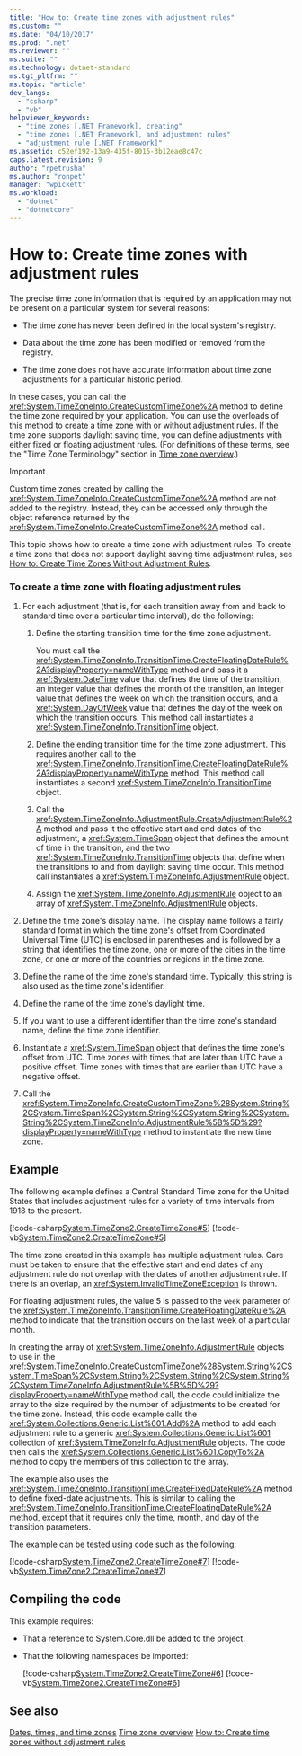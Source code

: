 ```yaml
---
title: "How to: Create time zones with adjustment rules"
ms.custom: ""
ms.date: "04/10/2017"
ms.prod: ".net"
ms.reviewer: ""
ms.suite: ""
ms.technology: dotnet-standard
ms.tgt_pltfrm: ""
ms.topic: "article"
dev_langs: 
  - "csharp"
  - "vb"
helpviewer_keywords: 
  - "time zones [.NET Framework], creating"
  - "time zones [.NET Framework], and adjustment rules"
  - "adjustment rule [.NET Framework]"
ms.assetid: c52ef192-13a9-435f-8015-3b12eae8c47c
caps.latest.revision: 9
author: "rpetrusha"
ms.author: "ronpet"
manager: "wpickett"
ms.workload: 
  - "dotnet"
  - "dotnetcore"
---
```


# How to: Create time zones with adjustment rules

The precise time zone information that is required by an application may not be present on a particular system for several reasons:

* The time zone has never been defined in the local system's registry.

* Data about the time zone has been modified or removed from the registry.

* The time zone does not have accurate information about time zone adjustments for a particular historic period.

In these cases, you can call the <xref:System.TimeZoneInfo.CreateCustomTimeZone%2A> method to define the time zone required by your application. You can use the overloads of this method to create a time zone with or without adjustment rules. If the time zone supports daylight saving time, you can define adjustments with either fixed or floating adjustment rules. (For definitions of these terms, see the "Time Zone Terminology" section in [Time zone overview](../../../docs/standard/datetime/time-zone-overview.md).)

> [!IMPORTANT]
> Custom time zones created by calling the <xref:System.TimeZoneInfo.CreateCustomTimeZone%2A> method are not added to the registry. Instead, they can be accessed only through the object reference returned by the <xref:System.TimeZoneInfo.CreateCustomTimeZone%2A> method call.

This topic shows how to create a time zone with adjustment rules. To create a time zone that does not support daylight saving time adjustment rules, see [How to: Create Time Zones Without Adjustment Rules](../../../docs/standard/datetime/create-time-zones-without-adjustment-rules.md).

### To create a time zone with floating adjustment rules

1. For each adjustment (that is, for each transition away from and back to standard time over a particular time interval), do the following:

    1. Define the starting transition time for the time zone adjustment.

       You must call the <xref:System.TimeZoneInfo.TransitionTime.CreateFloatingDateRule%2A?displayProperty=nameWithType> method and pass it a <xref:System.DateTime> value that defines the time of the transition, an integer value that defines the month of the transition, an integer value that defines the week on which the transition occurs, and a <xref:System.DayOfWeek> value that defines the day of the week on which the transition occurs. This method call instantiates a <xref:System.TimeZoneInfo.TransitionTime> object.

    2. Define the ending transition time for the time zone adjustment. This requires another call to the <xref:System.TimeZoneInfo.TransitionTime.CreateFloatingDateRule%2A?displayProperty=nameWithType> method. This method call instantiates a second <xref:System.TimeZoneInfo.TransitionTime> object.

    3. Call the <xref:System.TimeZoneInfo.AdjustmentRule.CreateAdjustmentRule%2A> method and pass it the effective start and end dates of the adjustment, a <xref:System.TimeSpan> object that defines the amount of time in the transition, and the two <xref:System.TimeZoneInfo.TransitionTime> objects that define when the transitions to and from daylight saving time occur. This method call instantiates a <xref:System.TimeZoneInfo.AdjustmentRule> object.

    4. Assign the <xref:System.TimeZoneInfo.AdjustmentRule> object to an array of <xref:System.TimeZoneInfo.AdjustmentRule> objects.

2. Define the time zone's display name. The display name follows a fairly standard format in which the time zone's offset from Coordinated Universal Time (UTC) is enclosed in parentheses and is followed by a string that identifies the time zone, one or more of the cities in the time zone, or one or more of the countries or regions in the time zone.

3. Define the name of the time zone's standard time. Typically, this string is also used as the time zone's identifier.

4. Define the name of the time zone's daylight time.

5. If you want to use a different identifier than the time zone's standard name, define the time zone identifier.

6. Instantiate a <xref:System.TimeSpan> object that defines the time zone's offset from UTC. Time zones with times that are later than UTC have a positive offset. Time zones with times that are earlier than UTC have a negative offset.

7. Call the <xref:System.TimeZoneInfo.CreateCustomTimeZone%28System.String%2CSystem.TimeSpan%2CSystem.String%2CSystem.String%2CSystem.String%2CSystem.TimeZoneInfo.AdjustmentRule%5B%5D%29?displayProperty=nameWithType> method to instantiate the new time zone.

## Example

The following example defines a Central Standard Time zone for the United States that includes adjustment rules for a variety of time intervals from 1918 to the present.

[!code-csharp[System.TimeZone2.CreateTimeZone#5](../../../samples/snippets/csharp/VS_Snippets_CLR_System/system.TimeZone2.CreateTimeZone/cs/System.TimeZone2.CreateTimeZone.cs#5)]
[!code-vb[System.TimeZone2.CreateTimeZone#5](../../../samples/snippets/visualbasic/VS_Snippets_CLR_System/system.TimeZone2.CreateTimeZone/vb/System.TimeZone2.CreateTimeZone.vb#5)]

The time zone created in this example has multiple adjustment rules. Care must be taken to ensure that the effective start and end dates of any adjustment rule do not overlap with the dates of another adjustment rule. If there is an overlap, an <xref:System.InvalidTimeZoneException> is thrown.

For floating adjustment rules, the value 5 is passed to the `week` parameter of the <xref:System.TimeZoneInfo.TransitionTime.CreateFloatingDateRule%2A> method to indicate that the transition occurs on the last week of a particular month.

In creating the array of <xref:System.TimeZoneInfo.AdjustmentRule> objects to use in the <xref:System.TimeZoneInfo.CreateCustomTimeZone%28System.String%2CSystem.TimeSpan%2CSystem.String%2CSystem.String%2CSystem.String%2CSystem.TimeZoneInfo.AdjustmentRule%5B%5D%29?displayProperty=nameWithType> method call, the code could initialize the array to the size required by the number of adjustments to be created for the time zone. Instead, this code example calls the <xref:System.Collections.Generic.List%601.Add%2A> method to add each adjustment rule to a generic <xref:System.Collections.Generic.List%601> collection of <xref:System.TimeZoneInfo.AdjustmentRule> objects. The code then calls the <xref:System.Collections.Generic.List%601.CopyTo%2A> method to copy the members of this collection to the array.

The example also uses the <xref:System.TimeZoneInfo.TransitionTime.CreateFixedDateRule%2A> method to define fixed-date adjustments. This is similar to calling the <xref:System.TimeZoneInfo.TransitionTime.CreateFloatingDateRule%2A> method, except that it requires only the time, month, and day of the transition parameters.

The example can be tested using code such as the following:

[!code-csharp[System.TimeZone2.CreateTimeZone#7](../../../samples/snippets/csharp/VS_Snippets_CLR_System/system.TimeZone2.CreateTimeZone/cs/System.TimeZone2.CreateTimeZone.cs#7)]
[!code-vb[System.TimeZone2.CreateTimeZone#7](../../../samples/snippets/visualbasic/VS_Snippets_CLR_System/system.TimeZone2.CreateTimeZone/vb/System.TimeZone2.CreateTimeZone.vb#7)]

## Compiling the code

This example requires:

* That a reference to System.Core.dll be added to the project.

* That the following namespaces be imported:

  [!code-csharp[System.TimeZone2.CreateTimeZone#6](../../../samples/snippets/csharp/VS_Snippets_CLR_System/system.TimeZone2.CreateTimeZone/cs/System.TimeZone2.CreateTimeZone.cs#6)]
  [!code-vb[System.TimeZone2.CreateTimeZone#6](../../../samples/snippets/visualbasic/VS_Snippets_CLR_System/system.TimeZone2.CreateTimeZone/vb/System.TimeZone2.CreateTimeZone.vb#6)]

## See also

[Dates, times, and time zones](../../../docs/standard/datetime/index.md)
[Time zone overview](../../../docs/standard/datetime/time-zone-overview.md)
[How to: Create time zones without adjustment rules](../../../docs/standard/datetime/create-time-zones-without-adjustment-rules.md)
